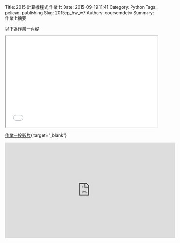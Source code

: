Title: 2015 計算機程式 作業七
Date: 2015-09-19 11:41
Category: Python
Tags: pelican, publishing
Slug: 2015cp_hw_w7
Authors: coursemdetw
Summary: 作業七摘要

以下為作業一內容

<iframe src="40423128_cp_w7_p.html" width="500" height="300"></iframe>

[作業一投影片](40423128_cp_w1_p.html){:target="_blank"}


<iframe width="560" height="315" src="https://www.youtube.com/embed/vNoKguSdy4Y" frameborder="0" allowfullscreen></iframe>
